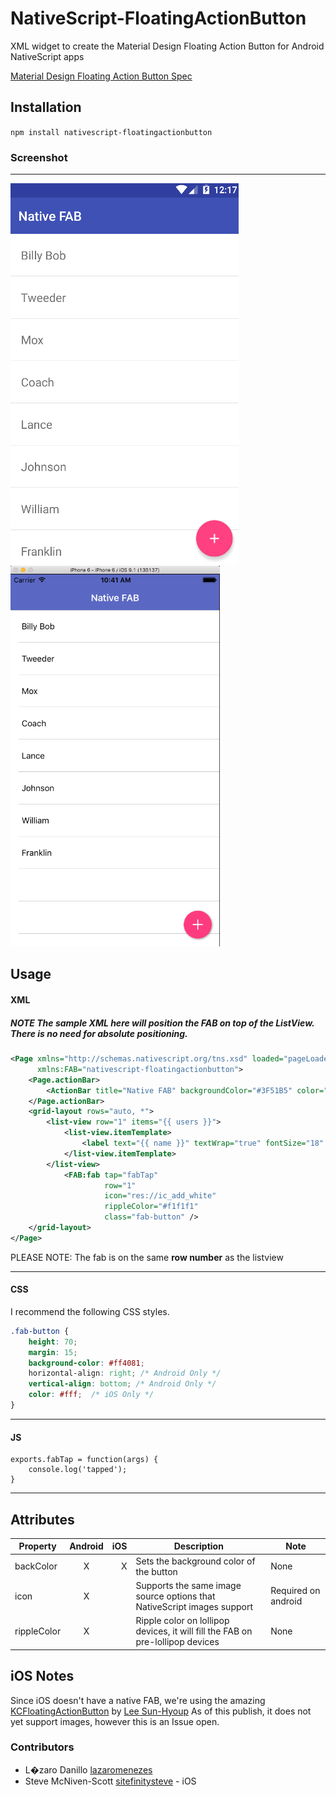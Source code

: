 # NativeScript-FloatingActionButton
XML widget to create the Material Design Floating Action Button for Android NativeScript apps

[Material Design Floating Action Button Spec](https://www.google.com/design/spec/components/buttons-floating-action-button.html)

## Installation
`npm install nativescript-floatingactionbutton`

### Screenshot
---------------
![FAB Android Screenshot](screens/android.png)
![FAB iOS Screenshot](screens/ios.png)

## Usage

#### XML
##### **NOTE** The sample XML here will position the FAB on top of the ListView. There is no need for absolute positioning.
```XML
<Page xmlns="http://schemas.nativescript.org/tns.xsd" loaded="pageLoaded"
      xmlns:FAB="nativescript-floatingactionbutton">
    <Page.actionBar>
        <ActionBar title="Native FAB" backgroundColor="#3F51B5" color="#fff" />
    </Page.actionBar>
    <grid-layout rows="auto, *">
        <list-view row="1" items="{{ users }}">
            <list-view.itemTemplate>
                <label text="{{ name }}" textWrap="true" fontSize="18" margin="20" />
            </list-view.itemTemplate>
        </list-view>
            <FAB:fab tap="fabTap"
                     row="1"
                     icon="res://ic_add_white"
                     rippleColor="#f1f1f1"
                     class="fab-button" />
    </grid-layout>
</Page>
```
PLEASE NOTE: The fab is on the same **row number** as the listview 
***

#### CSS
I recommend the following CSS styles.
```CSS
.fab-button {
    height: 70;
    margin: 15;
    background-color: #ff4081; 
    horizontal-align: right; /* Android Only */
    vertical-align: bottom; /* Android Only */
    color: #fff;  /* iOS Only */
}
```

***

#### JS

```JS
exports.fabTap = function(args) {
    console.log('tapped');
}
```

***

## Attributes
| Property   |      Android      |  iOS | Description | Note |
|----------|:-------------:|------:|--|--|
| backColor |  X | X | Sets the background color of the button | None
| icon |    X   |   | Supports the same image source options that NativeScript images support | Required on android
| rippleColor | X |     |Ripple color on lollipop devices, it will fill the FAB on pre-lollipop devices | None


## iOS Notes
Since iOS doesn't have a native FAB, we're using the amazing [KCFloatingActionButton](https://cocoapods.org/pods/KCFloatingActionButton) by [Lee Sun-Hyoup](https://github.com/kciter)
As of this publish, it does not yet support images, however this is an Issue open. 

### Contributors

- L�zaro Danillo [lazaromenezes](https://github.com/lazaromenezes)
- Steve McNiven-Scott [sitefinitysteve](https://github.com/sitefinitysteve) - iOS
